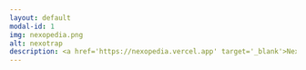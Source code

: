```yaml
---
layout: default
modal-id: 1
img: nexopedia.png
alt: nexotrap
description: <a href='https://nexopedia.vercel.app' target='_blank'>Nexopedia Wiki Site</a> is the fan-made wiki site for Vewo Interactive's Nexomon Extinction game. Here, you can find hundreds of pieces of information regarding the game.
---
```

